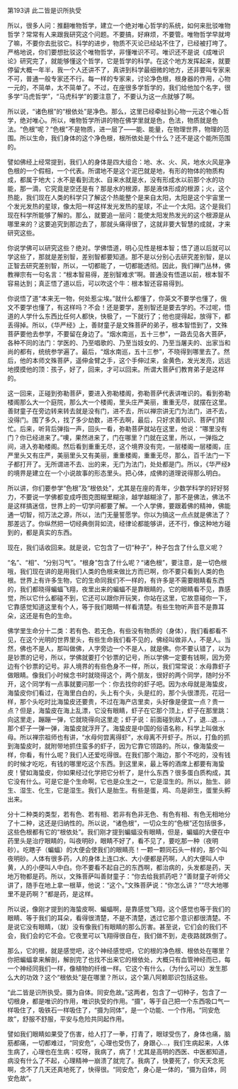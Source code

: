 第193讲 此二皆是识所执受

所以，很多人问：推翻唯物哲学，建立一个绝对唯心哲学的系统，如何来批驳唯物哲学？常常有人来跟我研究这个问题。不要搞，好麻烦，不要管。唯物哲学早就垮了嘛，不要你去批驳它。科学的进步，物质不灭论已经站不住了，已经被打垮了。严格地说，你们要想批驳这个唯物哲学，非懂唯识不可。唯识还不是说《成唯识论》研究完了，就能够懂这个哲学，它是哲学的科学。在这个地方发挥起来，就要停留大概一年半，我一个人还讲不了，真讲到科学最细微的地方，还非要叫专家来不可，普通一般专家还不行。每一样的专家来，讨论净色根，根身器的作用，心物一元的，不简单，太不简单了。不过，在座很多学哲学的，我们给他加个名字，很多学“马虎哲学”，“马虎科学”的要注意了，不要认为这一点就够了啊。

所以说，“诸色根”的“根依处”是净色。那么，这里已经牵扯到心物一元这个唯心哲学，绝对唯心。所以，唯物哲学所讲的物在佛学里就是色，色法，物质就是色法。“色根”呢？“色根”不是物质，进一层了——能、能量，在物理世界，物理的范围。所以生命，我们身体的这个净色根，根所依处是个什么？还不是这个能所范围的。

譬如佛经上经常提到，我们人的身体是四大组合：地、水、火、风，地水火风是净色根的一个假相，一个代表。所谓地不是这个泥巴就是地，有形的物体的物质构成，都属于地大；水不是看到流水、自来水就是水，没有形成水以前那个水的功能，那一滴，它究竟是空还是有？那是水的根源，那是液体形成的根源；火，这个热能，我们现在人类的科学只了解这个热能整个是来自太阳，太阳是这个宇宙里一个发光发热的星球，像太阳一样这样发光发热的星球，不止一个太阳。这个是我们现在科学所能够了解的。那么，就要追一层问：能使太阳发热发光的这个根源是从哪里来的？这要追究到那边去了，那就头痛得很了，这就非要大智慧的成就，才来研究这些。

你说学佛可以研究这些？绝对。学佛悟道，明心见性是根本智；悟了道以后就可以学这些了，那就是差别智，差别智都要知道。那不是以分别心去研究差别智，是以正智去研究差别智，所以，一切都能了，一切都能透彻。因此，我们禅门丛林，佛教禅宗有一句名言：“根本智易得，差别智难求”啊。普通没有悟道以前，根本智不容易达到；真正悟了道以后，可以吹这个牛：根本智还容易得到。

你说悟了道“本来无一物，何处惹尘埃。”就什么都懂了，你英文不要学也懂了，俄文不要学也懂了，有这样吗？不会！还是要学，差别智还是要去学的。不过呢，悟道的人学什么东西比任何人都快，快极了，一下就行了；他也提得起，放得下，都丢得掉。所以，《华严经》上，善财童子是文殊菩萨的弟子，根本智悟到了，文殊菩萨要他去参学，不要留在身边了。“烟水南巡，五十三参”，一路去见各大菩萨，各种不同的法门：学医的、乃至唱歌的、乃至当妓女的、乃至当屠夫的、出家当和尚的都有，统统参学遍了。最后，“烟水南巡，五十三参”，不晓得到哪里去了。然后，他的本师文殊菩萨，遥伸金臂之手，这个手伸过来，金黄色，发光发亮，远远地摸摸他的顶：孩子，好了，回来，才可以回来。所谓大菩萨们教育弟子是这样的。

这一回来，正碰到弥勒菩萨，要进入弥勒楼阁，弥勒菩萨代表讲唯识的。看到弥勒楼阁那么大一个庭院，那么大一个楼阁，里头庄严美丽，重重无尽，就摆在这里。善财童子在旁边转来转去就是没有门，进不去，所以禅宗讲无门为法门，进不去，没得门。围了多久，找了多少劫数，进不去啊，最后，只好求善知识、菩萨们帮忙。后来，听背后弹指一声，回头一看，弥勒菩萨就站在这里，他说：“哪里没有门？你已经进来了。”噢，果然进来了，门在哪里？门就在这里，所以，一弹指之间，进入弥勒楼阁。然后看到重重无尽，这个境界没有完，一层楼阁一层楼阁，庄严里头又有庄严，美丽里头又有美丽，重重楼阁，重重无尽，那么，百千法门一下子都打开了。无所谓进不去、出的来，无门为法门，处处都是门。所以，《华严经》的境界是建立在一个小说故事的形态里头。把心体，成佛的道理说得那么明白。

所以讲，你们要参学“色根”及“根依处”，尤其是在座的青年，少数学科学的好好努力，不要说一学佛都变成呼图克图糊里糊涂，越学越糊涂了，那不是佛法，佛法不是这样搞迷信，世界上的一切学问都要了解。一个人学佛，要跟着佛的精神，佛能通一切智，彻万法之源，所以，法门无量誓愿学。你以为搞这一点点就是佛法了？那差远了。你纵然把一切经典倒背如流，经律论都能够讲，还不行，像这种地方碰到的，都是真实的东西。

现在，我们话收回来。就是说，它包含了一切“种子”，种子包含了什么意义呢？

“名”、“相”、“分别习气”。“根身”包含了什么呢？“诸色根”，要注意，是一切色根哦，我们现在讲的是用我们人类的色根来做比方而已啊，你不要只看到人类的色根。世界上有许多生物，它的生命同我们不一样的，有许多是不需要眼睛看东西的，我们都晓得蝙蝠飞翔，夜里出来的蝙蝠不是靠眼睛的，它的眼睛看不见，靠感觉，所以它什么都碰不到，它还可以跟你开玩笑，你站在这里，它故意碰你一下，它靠感觉知道这里有个人，等于我们眼睛一样看清楚。有些生物听声音不是靠耳朵，这还是有色的生命。

佛学里生命分十二类：若有色、若无色，有些没有物质的（身体），我们看都看不见，在这个光明的世界里头，有些生命我们看不见的，佛经叫做非人，不是人。当然，佛也不是人，那叫做佛，人字旁边一个不是人，就是佛。你不要认错了，以为是钞票的记号，所以，学佛就要打个钞票的记号，所以学佛一定要有钱啊，因为旁边有个钞票的记号。非人境界的有些色身不一样，所以，我们常常说：水母靠虾子做眼睛。像我们小时候念书时就晓得这个，两个朋友，很好的两个同学，随时分不开，这个同学有一点事就要问那一个：你去找你的虾子吧。因为水母就是海蛰皮，海蛰皮你们看过，在海里白白的，头上有个头，头是红的，那个头很漂亮，花冠一样，那个头吃时比海蛰皮还要贵，不过在海产店里卖，头好像是便宜一点？贵一点？但是，海蛰皮在海上乱漂，它没有眼睛，虾子在它那个顶上，虾子在那里跳：向这里走，蹦蹦一弹，它就晓得向这里走；虾子说：前面碰到敌人了，退…退…，那个虾子一弹一弹，海蛰皮就浮开了。海蛰皮是中国的俗语名称，科学上叫做水母。所以禅宗祖师也有讲，“水母何尝离得虾”，水母离不开虾子。所以，打鱼的抓到海蛰皮时，就附带地抓住蛮多的虾子，因为它靠它领路的。所以，像海蛰皮一样，你看，有什么呢？我们人还爱吃得很。在我们那个海边，那个不吃的，没有钱的时候才吃吃，有钱的哪里吃这个东西。到这里来，最上等的酒席上都要有海蛰皮！譬如海蛰皮，你如果经过化学把它分析了，是什么东西？很多蛋白质构成，其它没有什么。可是它是个生命啊，它也是众生之一，它是湿生的。所以，胎生、卵生、湿生、化生，它是湿生。我们人是胎生。有些是蛋，鸡、鸟是卵生，蛋里头孵出来。

分十二种类的类型，若有色、若有相、若非有色非无色、有色有相、有色无相地分了十二种，这还是归纳性的。所以说，“诸色根”，一切众生的“色根”还包括很多，这些色根都有它的“根依处”。我们刚才提到蝙蝠没有眼睛，但是，蝙蝠的大便在中药里头是治疗眼睛的，叫夜明砂，眼睛不好了，看不见了，要吃那一种（夜明砂）。吃瞎子（蝙蝠）的大便会使我们的眼睛亮！一颗一颗同石头一样的，那个叫夜明砂。人体有很多药，人的身体上连口水、大小便都是药啊，人的大便叫人中黄，人的小便叫人中白。你不要看不起自己的东西啊，都治病的，头发都是药，天地万物都是药。所以，文殊菩萨叫善财童子：“你去给我抓药吧？”善财童子听师父讲了，随手在地上拿一根草，他说：“这个。”文殊菩萨说：“你怎么讲？”“尽大地哪里不是药啊？”都是药，是这样。

所以说，像刚才提到的海蛰皮啊、蝙蝠啊，是靠感觉飞翔，这个感觉也等于我们的眼睛、等于我们的耳朵，看得很清楚，不是不清楚，透过它那个意识都很清楚。不是说它没有眼睛，（就）没有像我们有眼睛的那么厉害。甚至说，它们会的我们不会，我们会的它不会。它夜里可以飞翔得很自在，我们做不到，走夜路就跌倒了。

那么，它的根，就是感觉吧，这个神经感觉吧，它的根的净色根、根依处在哪里？你把蝙蝠拿来解剖，解剖完了也找不出来它的根依处，大概只有血管神经而已，每一个神经同我们一样，像植物的纤维一样。它这个有什么，（为什么可以）发生那么大的功效？这个“根依处”是在哪里？所以，这个第八阿赖耶识包括这些。

“此二皆是识所执受。摄为自体。同安危故。”这两者，包含了一切种子，包含了一切根身，都是唯识的作用，唯识执受的作用。“摄”，等于自己把一个东西吸口气一样吸住了，吸铁石一样吸住了，“摄为同体”，是一个功能、一个作用。“同安危故”，舒服不舒服，平安与危险共同起作用。

譬如我们眼睛如果受了伤害，给人打了一拳，打青了，眼球受伤了，身体也痛，脑筋都痛，一切都难过，“同安危”，心理也受伤了，身跟心…，我们生病起来，人体生病了，心理也在生病：哎呀，我病了，病了！尤其是高明的西医、中医都知道，病没有什么了不起，心理精神一崩溃了就完了。我病了，快要死了，你天天念死啊，念不了几天还真地死了，快得很。“同安危”，身心是一体的，“摄为自体，同安危故”。


